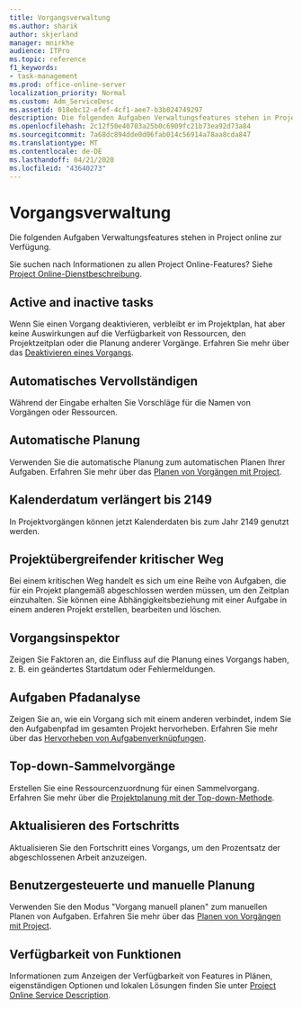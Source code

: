 ```yaml
---
title: Vorgangsverwaltung
ms.author: sharik
author: skjerland
manager: mnirkhe
audience: ITPro
ms.topic: reference
f1_keywords:
- task-management
ms.prod: office-online-server
localization_priority: Normal
ms.custom: Adm_ServiceDesc
ms.assetid: 018ebc12-efef-4cf1-aee7-b3b024749297
description: Die folgenden Aufgaben Verwaltungsfeatures stehen in Project online zur Verfügung.
ms.openlocfilehash: 2c12f50e40703a25b0c6909fc21b73ea92d73a84
ms.sourcegitcommit: 7a68dc894dde0d06fab014c56914a78aa8cda847
ms.translationtype: MT
ms.contentlocale: de-DE
ms.lasthandoff: 04/21/2020
ms.locfileid: "43640273"
---
```

# <a name="task-management"></a>Vorgangsverwaltung

Die folgenden Aufgaben Verwaltungsfeatures stehen in Project online zur Verfügung.
  
Sie suchen nach Informationen zu allen Project Online-Features? Siehe [Project Online-Dienstbeschreibung](project-online-service-description.md).
  
## <a name="active-and-inactive-tasks"></a>Active and inactive tasks

Wenn Sie einen Vorgang deaktivieren, verbleibt er im Projektplan, hat aber keine Auswirkungen auf die Verfügbarkeit von Ressourcen, den Projektzeitplan oder die Planung anderer Vorgänge. Erfahren Sie mehr über das [Deaktivieren eines Vorgangs](https://go.microsoft.com/fwlink/p/?LinkId=271335).
  
## <a name="auto-complete"></a>Automatisches Vervollständigen

Während der Eingabe erhalten Sie Vorschläge für die Namen von Vorgängen oder Ressourcen. 
  
## <a name="automatic-scheduling"></a>Automatische Planung

Verwenden Sie die automatische Planung zum automatischen Planen Ihrer Aufgaben. Erfahren Sie mehr über das [Planen von Vorgängen mit Project](https://go.microsoft.com/fwlink/p/?LinkId=271331). 
  
## <a name="calendar-date-extended-to-2149"></a>Kalenderdatum verlängert bis 2149

In Projektvorgängen können jetzt Kalenderdaten bis zum Jahr 2149 genutzt werden. 
  
## <a name="cross-project-critical-path"></a>Projektübergreifender kritischer Weg

Bei einem kritischen Weg handelt es sich um eine Reihe von Aufgaben, die für ein Projekt plangemäß abgeschlossen werden müssen, um den Zeitplan einzuhalten. Sie können eine Abhängigkeitsbeziehung mit einer Aufgabe in einem anderen Projekt erstellen, bearbeiten und löschen. 
  
## <a name="task-inspector"></a>Vorgangsinspektor

Zeigen Sie Faktoren an, die Einfluss auf die Planung eines Vorgangs haben, z. B. ein geändertes Startdatum oder Fehlermeldungen.
  
## <a name="task-path-analysis"></a>Aufgaben Pfadanalyse

Zeigen Sie an, wie ein Vorgang sich mit einem anderen verbindet, indem Sie den Aufgabenpfad im gesamten Projekt hervorheben. Erfahren Sie mehr über das [Hervorheben von Aufgabenverknüpfungen](https://go.microsoft.com/fwlink/p/?LinkId=271345).
  
## <a name="top-down-summary-tasks"></a>Top-down-Sammelvorgänge

Erstellen Sie eine Ressourcenzuordnung für einen Sammelvorgang. Erfahren Sie mehr über die [Projektplanung mit der Top-down-Methode](https://go.microsoft.com/fwlink/p/?LinkId=271333).
  
## <a name="update-progress"></a>Aktualisieren des Fortschritts

Aktualisieren Sie den Fortschritt eines Vorgangs, um den Prozentsatz der abgeschlossenen Arbeit anzuzeigen.
  
## <a name="user-controlled-and-manual-scheduling"></a>Benutzergesteuerte und manuelle Planung

Verwenden Sie den Modus "Vorgang manuell planen" zum manuellen Planen von Aufgaben. Erfahren Sie mehr über das [Planen von Vorgängen mit Project](https://go.microsoft.com/fwlink/p/?LinkId=271331).
  
## <a name="feature-availability"></a>Verfügbarkeit von Funktionen

Informationen zum Anzeigen der Verfügbarkeit von Features in Plänen, eigenständigen Optionen und lokalen Lösungen finden Sie unter [Project Online Service Description](project-online-service-description.md).
  